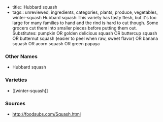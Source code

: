 - title:: Hubbard squash
- tags:: unreviewed, ingredients, categories, plants, produce, vegetables, winter-squash
Hubbard squash This variety has tasty flesh, but it's too large for many families to hand and the rind is hard to cut though. Some grocers cut them into smaller pieces before putting them out. Substitutes: pumpkin OR golden delicious squash OR buttercup squash OR butternut squash (easier to peel when raw, sweet flavor) OR banana squash OR acorn squash OR green papaya

### Other Names

* Hubbard squash

### Varieties

* [[winter-squash]]

### Sources
* http://foodsubs.com/Squash.html
